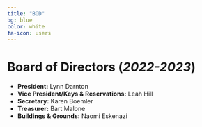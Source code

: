 ```yaml
---
title: "BOD"
bg: blue
color: white
fa-icon: users
---
```


# Board of Directors (*2022-2023*)
- **President:** Lynn Darnton
- **Vice President/Keys & Reservations:** Leah Hill
- **Secretary:** Karen Boemler
- **Treasurer:** Bart Malone
- **Buildings & Grounds:** Naomi Eskenazi
